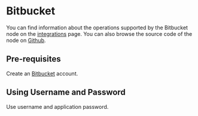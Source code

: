

# Bitbucket
You can find information about the operations supported by the Bitbucket node on the [integrations](https://n8n.io/integrations/n8n-nodes-base.bitbucketTrigger) page. You can also browse the source code of the node on [Github](https://github.com/n8n-io/n8n/tree/master/packages/nodes-base/nodes/Bitbucket).


## Pre-requisites

Create an [Bitbucket](https://www.Bitbucket.com/) account.

## Using Username and Password

Use username and application password.
